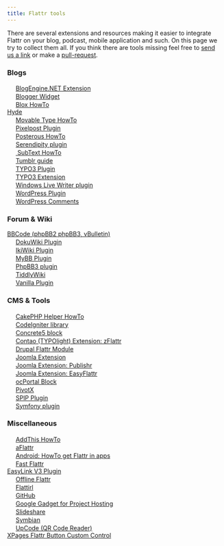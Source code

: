 ```yaml
---
title: Flattr tools
---
```


There are several extensions and resources making it easier to integrate Flattr on your blog, podcast, mobile application and such. On this page we try to collect them all. If you think there 
are tools missing feel free to [send us a link](https://flattr.com/contact) or make a [pull-request](https://github.com/flattr/developers.flattr.net).

### Blogs
<img src="http://www.dotnetblogengine.net/themes/arthemia/images/favicon.ico" width="16" height="16">&nbsp;[BlogEngine.NET Extension](http://blog.geniali.ch/?tag=/GEBEEFlattr )   
<img src="http://www.blogger.com/favicon.ico" width="16" height="16">&nbsp;[Blogger Widget](http://tools.flattr.net/blogger)   
<img src="http://blox.pl/images/favicon.ico" width="16" height="16">&nbsp;[Blox HowTo](http://rozie.blox.pl/strony/flattrwidgetonbloxhowto.html )   
[Hyde](https://github.com/melpomene/Flattr-auto-submit-for-Hyde)   
<img src="http://www.movabletype.org/favicon.ico" width="16" height="16">&nbsp;[Movable Type HowTo](http://www.theofel.de/archives/2010/06/howto-using-flattr-with-movable-type.html)   
<img src="http://www.pixelpost.org/favicon.ico" width="16" height="16">&nbsp;[Pixelpost Plugin](http://www.pixelpost.org/extend/addons/flattrpost/)   
<img src="http://posterous.com/images/favicon.png" width="16" height="16">&nbsp;[Posterous HowTo](http://www.lioman.de/add-flattr-to-posterous/)   
<img src="http://www.s9y.org/tpl/default/favicon.png" width="16" height="16">&nbsp;[Serendipity plugin](http://blog.s9y.org/archives/218-Flattr-Plugin.html )   
<img src="http://subtextproject.com/Themes/Subtext/Icon.ico" width="16" height="16">&nbsp;[ SubText HowTo ](http://der-albert.com/archive/2010/08/02/ein-subtext-blog-mit-flattr-button.aspx )   
<img src="http://www.tumblr.com/favicon.ico" width="16" height="16">&nbsp;[Tumblr guide](http://manuelgrabowski.de/2012/01/03/add-an-individual-flattr-button-to-your-tumblr-posts/)   
<img src="http://typo3.org/favicon.ico" width="16" height="16">&nbsp;[TYPO3 Plugin](http://typo3.org/extensions/repository/view/flattrbtn/current/ )   
<img src="http://typo3.org/favicon.ico" width="16" height="16">&nbsp;[TYPO3 Extension](http://typo3.org/extensions/repository/view/cap_flattr_news/current )   
<img src="http://explore.live.com/favicon.ico" width="16" height="16">&nbsp;[Windows Live Writer plugin](http://www.live-writer.net/2010/07/07/insert-flattr-button/ )   
<img src="https://secure.gravatar.com/blavatar/4e21d703d81809d215ceaabbf07efbc6?s=16" width="16" height="16">&nbsp;[WordPress Plugin](http://wordpress.org/extend/plugins/flattr/)   
<img src="https://secure.gravatar.com/blavatar/4e21d703d81809d215ceaabbf07efbc6?s=16" width="16" height="16">&nbsp;[WordPress Comments](https://wordpress.org/extend/plugins/flattrcomments/ )   

### Forum & Wiki
[BBCode (phpBB2 phpBB3, vBulletin)](http://nicolas-gramlich.blogspot.dev/2010/05/using-flattr-in-forum-board-signature.html)   
<img src="http://www.dokuwiki.org/lib/tpl/default/images/favicon.ico" width="16" height="16">&nbsp;[DokuWiki Plugin](http://foosel.org/snippets/dokuwiki/flattr)   
<img src="http://ikiwiki.info/favicon.ico" width="16" height="16">&nbsp;[IkiWiki Plugin](http://ikiwiki.info/plugins/contrib/flattr/)   
<img src="http://www.mybb.com/favicon.ico" width="16" height="16">&nbsp;[MyBB Plugin](http://mods.mybb.com/view/flattr-button)   
<img src="http://www.phpbb.com/favicon.ico" width="16" height="16">&nbsp;[PhpBB3 plugin](http://wyrihaximus.net/projects/phpbb3/flattr-mod/ )   
<img src="http://www.tiddlywiki.com/favicon.ico" width="16" height="16">&nbsp;[TiddlyWiki](http://blog.ssokolow.com/archives/2011/10/16/floating-flattr-buttons-in-tiddlywiki/)   
<img src="http://vanillaforums.org/themes/vforg/design/favicon.png" width="16" height="16">&nbsp;[Vanilla Plugin](http://vanillaforums.org/addon/flattr-plugin)   

### CMS & Tools
<img src="http://cakephp.org/favicon.ico" width="16" height="16">&nbsp;[CakePHP Helper HowTo](http://www.dereuromark.de/2010/12/20/flattr-cakephp-1-3-helper/)   
<img src="http://codeigniter.com/favicon.ico" width="16" height="16">&nbsp;[CodeIgniter library](http://www.webrevised.dev/12-codeigniter-flattr-library/ )   
<img src="http://www.concrete5.org/files/4212/3905/1110/favicon.gif" width="16" height="16">&nbsp;[Concrete5 block](https://github.com/gaetronik/Concrete-5-Flattr)   
<img src="http://www.contao.org/favicon.ico" width="16" height="16">&nbsp;[Contao (TYPOlight) Extension: zFlattr](http://www.contao.org/extension-list/view/zflattr.10000006.en.html)   
<img src="http://drupal.org/favicon.ico" width="16" height="16">&nbsp;[Drupal Flattr Module](http://drupal.org/project/Flattr)   
<img src="http://www.joomla.org/favicon.ico" width="16" height="16">&nbsp;[Joomla Extension](http://extensions.joomla.org/extensions/social-web/social-auto-publish/12364)   
<img src="http://www.joomla.org/favicon.ico" width="16" height="16">&nbsp;[Joomla Extension: Publishr](http://extensions.joomla.org/extensions/social-web/republish/13747)   
<img src="http://www.joomla.org/favicon.ico" width="16" height="16">&nbsp;[Joomla Extension: EasyFlattr](http://extensions.joomla.org/extensions/social-web/social-auto-publish/17427)   
<img src="http://ocportal.com/themes/default/images/favicon.ico" width="16" height="16">&nbsp;[ocPortal Block](http://ocportal.com/site/downloads/entry/add-onsmodifications/version_50/third_party_integration/flattr_blocks.htm)   
<img src="http://pivotx.net/favicon.ico" width="16" height="16">&nbsp;[PivotX](http://reaktanz.de/blog/?e=122)   
<img src="http://www.spip.net/favicon.ico" width="16" height="16">&nbsp;[SPIP Plugin](http://zzz.rezo.net/Flattr-Plugin-for-SPIP.html )   
<img src="http://www.symfony-project.org/favicon.ico" width="16" height="16">&nbsp;[Symfony plugin](http://vvv.tobiassjosten.net/symfony/symfony-plugin-for-flattr )   

### Miscellaneous
<img src="http://www.addthis.com/favicon.ico" width="16" height="16">&nbsp;[AddThis HowTo](http://tools.flattr.net/addthis)   
<img src="http://aflattr.com/favicon.ico" width="16" height="16">&nbsp;[aFlattr](http://aflattr.com/ )   
<img src="http://www.android.com/favicon.ico" width="16" height="16">&nbsp;[Android: HowTo get Flattr in apps](http://www.dafer45.com/android/for_developers/including_a_flattr_button_in_an_application.html )   
<img src="https://www.google.com/images/icons/product/chrome-16.png" width="16" height="16">&nbsp;[Fast Flattr](https://chrome.google.com/webstore/detail/opjnhfkbdoopgfbefgbdkpjnbghffmln?hl=en)   
[EasyLink V3 Plugin](http://www.mountaingrafix-forum.eu/index.php?page=Thread&threadID=1305)   
<img src="http://flattr.com/_img/favicon.ico" width="16" height="16">&nbsp;[Offline Flattr](https://flattr.com/support/offline)   
<img src="http://flattirl.com/favicon.png" width="16" height="16">&nbsp;[Flattirl](http://flattirl.com/)   
<img src="http://github.com/favicon.ico" width="16" height="16">&nbsp;[GitHub](http://blog.flattr.net/2012/02/winter-update-github-tweets-extensions/)   
<img src="http://www.google.com/favicon.ico" width="16" height="16">&nbsp;[Google Gadget for Project Hosting](http://stefansundin.com/stuff/flattr/)   
<img src="http://public.slidesharecdn.com/images/favicon.ico" width="16" height="16">&nbsp;[Slideshare](http://blog.flattr.net/2011/09/how-to-flattr-presentations-on-slideshare/)   
<img src="http://www.nokia.se/favicon.ico" width="16" height="16">&nbsp;[Symbian](http://mobilecodes.nokia.com/scan.htm )   
<img src="https://www.microsoft.com/favicon.ico" width="16" height="16">&nbsp;[UpCode (QR Code Reader)](http://www.upc.fi/en/upcode/ )   
[XPages Flattr Button Custom Control](http://www.openntf.org/internal/home.nsf/project.xsp?action=openDocument&name=XPages%20Flattr%20Button%20Custom%20Control)   

